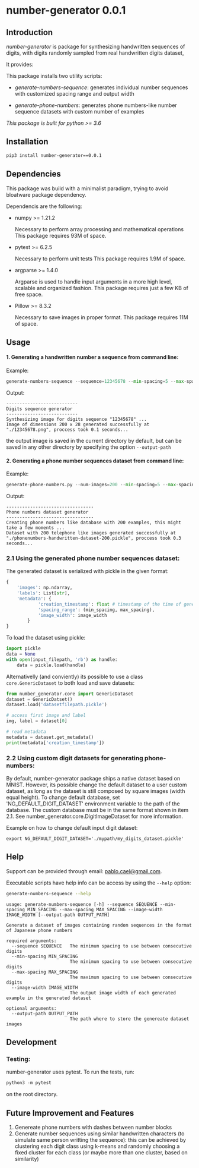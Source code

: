 
# number-generator 0.0.1

Introduction
----------------------

*number-generator* is package for synthesizing handwritten sequences of digits, with digits randomly sampled from real handwritten digits dataset,

It provides:


This package installs two utility scripts:

- *generate-numbers-sequence*: generates individual number sequences with customized spacing range and output width

- *generate-phone-numbers*: generates phone numbers-like number sequence datasets with custom number of examples

*This package is built for python >= 3.6*


Installation
----------------------
```bash
pip3 install number-generator==0.0.1
```


Dependencies
----------------------

This package was build with a minimalist paradigm, trying to avoid bloatware package dependency.

Dependencis are the following:

- numpy >= 1.21.2

	Necessary to perform array processing and mathematical operations
 	This package requires 93M of space.
 
- pytest >= 6.2.5
	
	Necessary to perform unit tests
	This package requires 1.9M of space.
	
- argparse >= 1.4.0

	Argparse is used to handle input arguments in a more high level, scalable and organized fashion.
	This package requires just a few KB of free space.
	
- Pillow >= 8.3.2

	Necessary to save images in proper format.
	This package requires 11M of space.


Usage
----------------------

#### 1. Generating a handwritten number a sequence from command line:

Example:

```py
generate-numbers-sequence --sequence=12345678 --min-spacing=5 --max-spacing=8 --image-width=200
```

Output:

```console
---------------------------
Digits sequence generator
---------------------------
Synthesizing image for digits sequence "12345678" ...
Image of dimensions 200 x 28 generated successfully at "./12345678.png", proccess took 0.1 seconds...
```

the output image is saved in the current directory by default, but can be saved in any other directory by specifying the option ```--output-path```

#### 2. Generating a phone number sequences dataset from command line:

Example:

```py
generate-phone-numbers.py --num-images=200 --min-spacing=5 --max-spacing=10 --image-width=100 --output-path=./
```

Output:

```console
---------------------------------
Phone numbers dataset generator
---------------------------------
Creating phone numbers like database with 200 examples, this might take a few moments ...
Dataset with 200 telephone like images generated successfully at "./phonenumbers-handwritten-dataset-200.pickle", proccess took 0.3 seconds...
```

### 2.1 Using the generated phone number sequences dataset:

The generated dataset is serialized with pickle in the given format:

```py
{
	'images': np.ndarray,
	'labels': List[str],
	'metadata': {
            'creation_timestamp': float # timestamp of the time of generation
            'spacing_range': (min_spacing, max_spacing),
            'image_width': image_width
        }
}
```

To load the dataset using pickle:

```py
import pickle
data = None
with open(input_filepath, 'rb') as handle:
	data = pickle.load(handle)
```

Alternativelly (and conviently) its possible to use a class ```core.GenericDataset``` to both load and save datasets:

```py
from number_generator.core import GenericDataset
dataset = GenericDatset()
dataset.load('datasetfilepath.pickle')

# access first image and label
img, label = dataset[0]

# read metadata
metadata = dataset.get_metadata()
print(metadata['creation_timestamp'])
```

### 2.2 Using custom digit datasets for generating phone-numbers:

By default, number-generator package ships a native dataset based on MNIST. However, its possible change the default dataset to a user custom dataset, as long as the dataset is still composed by square images (width equal height). To change default database, set 'NG_DEFAULT_DIGIT_DATASET' environment variable to the path of the database. The custom database must be in the same format shown in item 2.1.
See number\_generator.core.DigitImageDataset for more information.

Example on how to change default input digit dataset:

```console
export NG_DEFAULT_DIGIT_DATASET='./mypath/my_digits_dataset.pickle'
```

Help
----------------------

Support can be provided through email: pablo.cael@gmail.com.

Executable scripts have help info can be access by using the ```--help``` option:

```bash
generate-numbers-sequence --help
```

```console
usage: generate-numbers-sequence [-h] --sequence SEQUENCE --min-spacing MIN_SPACING --max-spacing MAX_SPACING --image-width IMAGE_WIDTH [--output-path OUTPUT_PATH]

Generate a dataset of images containing random sequences in the format of Japanese phone numbers

required arguments:
  --sequence SEQUENCE   The minimum spacing to use between consecutive digits
  --min-spacing MIN_SPACING
                        The minimum spacing to use between consecutive digits
  --max-spacing MAX_SPACING
                        The maximum spacing to use between consecutive digits
  --image-width IMAGE_WIDTH
                        The output image width of each generated example in the generated dataset

optional arguments:
  --output-path OUTPUT_PATH
                        The path where to store the genereate dataset images
```
Development
----------------------

###  Testing:
number-generator uses pytest. To run the tests, run:

```py
python3 -m pytest
```

on the root directory.


Future Improvement and Features
----------------------

1. Genereate phone numbers with dashes between number blocks
2. Generate number sequences using similar handwritten characters (to simulate same person writting the sequence): this can be achieved by clustering each digit class using k-means and randomly choosing a fixed cluster for each class (or maybe more than one cluster, based on similarity)

